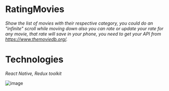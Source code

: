# RatingMovies
_Show the list of movies with their respective category, you could do an "infinite" scroll while moving down also you can rate or update your rate for any movie, that rate will save in your phone, you need to get your API from https://www.themoviedb.org/._

# Technologies
_React Native, 
 Redux toolkit_

![image](https://user-images.githubusercontent.com/33362931/135109950-3302fc37-2428-44a3-8e81-ea0bfb913453.gif)
